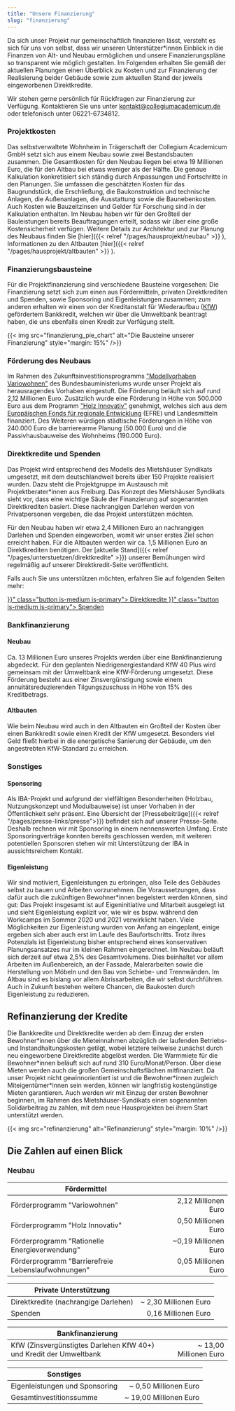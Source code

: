 ```yaml
---
title: "Unsere Finanzierung"
slug: "finanzierung"
---
```


Da sich unser Projekt nur gemeinschaftlich finanzieren lässt, versteht
es sich für uns von selbst, dass wir unseren Unterstützer\*innen
Einblick in die Finanzen von Alt- und Neubau ermöglichen und unsere Finanzierungspläne so
transparent wie möglich gestalten. Im Folgenden erhalten Sie gemäß der aktuellen Planungen einen
Überblick zu Kosten und zur Finanzierung der
Realisierung beider Gebäude sowie zum aktuellen Stand der jeweils 
eingeworbenen Direktkredite.

Wir stehen gerne persönlich für Rückfragen zur Finanzierung zur
Verfügung. Kontaktieren Sie uns unter
[kontakt@collegiumacademicum.de](mailto:kontakt@collegiumacademicum.de)
oder telefonisch unter 06221-6734812.

### Projektkosten

Das selbstverwaltete Wohnheim in Trägerschaft der Collegium Academicum GmbH
setzt sich aus einem Neubau sowie zwei Bestandsbauten zusammen. Die Gesamtkosten
für den Neubau liegen bei etwa 19 Millionen Euro, die für den Altbau bei etwas weniger als der Hälfte. 
Die genaue Kalkulation konkretisiert sich ständig durch Anpassungen und Fortschritte in den Planungen.
Sie umfassen die geschätzten Kosten für das Baugrundstück, die Erschließung, die
Baukonstruktion und technische Anlagen, die Außenanlagen, die Ausstattung sowie
die Baunebenkosten. Auch Kosten wie Bauzeitzinsen und Gelder für
Forschung sind in der Kalkulation enthalten.
Im Neubau haben wir für den Großteil der Bauleistungen bereits
Beauftragungen erteilt, sodass wir über eine große Kostensicherheit
verfügen. Weitere Details zur Architektur und zur Planung des Neubaus finden Sie
[hier]({{< relref "/pages/hausprojekt/neubau"  >}} ), Informationen zu den Altbauten [hier]({{< relref "/pages/hausprojekt/altbauten"  >}} ).

### Finanzierungsbausteine

Für die Projektfinanzierung sind verschiedene Bausteine vorgesehen: Die
Finanzierung setzt sich zum einen aus Fördermitteln, privaten
Direktkrediten und Spenden, sowie Sponsoring und Eigenleistungen zusammen; zum anderen erhalten
wir einen von der Kreditanstalt für Wiederaufbau ([KfW](https://de.wikipedia.org/wiki/KfW))
gefördertem Bankkredit, welchen wir über die Umweltbank beantragt haben, die uns
ebenfalls einen Kredit zur Verfügung stellt.

{{< img src="finanzierung_pie_chart" alt="Die Bausteine unserer Finanzierung" style="margin: 15%" />}}

### Förderung des Neubaus

Im Rahmen des Zukunftsinvestitionsprogramms ["Modellvorhaben
Variowohnen"](https://www.zukunftbau.de/programm/variowohnungen)
des Bundesbauministeriums wurde unser Projekt als herausragendes Vorhaben
eingestuft. Die Förderung beläuft sich auf rund 2,12 Millionen Euro. Zusätzlich
wurde eine Förderung in Höhe von 500.000 Euro aus dem Programm ["Holz
Innovativ"](https://efre-bw.de/foerderaufruf/aufruf-zum-foerderprogramm-holz-innovativ/)
genehmigt, welches sich aus dem [Europäischen Fonds für regionale
Entwicklung](https://ec.europa.eu/regional_policy/de/funding/erdf/) (EFRE) und
Landesmitteln finanziert. Des Weiteren würdigen städtische Förderungen in Höhe
von 240.000 Euro die barrierearme Planung (50.000 Euro) und die
Passivhausbauweise des Wohnheims (190.000 Euro).

### Direktkredite und Spenden

Das Projekt wird entsprechend des Modells des Mietshäuser Syndikats
umgesetzt, mit dem deutschlandweit bereits über 150 Projekte
realisiert wurden. Dazu steht die Projektgruppe im Austausch mit
Projektberater\*innen aus Freiburg. Das Konzept des Mietshäuser
Syndikats sieht vor, dass eine wichtige Säule der Finanzierung auf
sogenannten Direktkrediten basiert. Diese nachrangigen Darlehen werden
von Privatpersonen vergeben, die das Projekt unterstützen möchten.

Für den Neubau haben wir etwa 2,4 Millionen Euro
an nachrangigen Darlehen und Spenden eingeworben, womit wir unser erstes Ziel schon erreicht haben.
Für die Altbauten werden wir ca. 1,5 Millionen Euro an Direktkrediten benötigen.
Der [aktuelle Stand]({{< relref "/pages/unterstuetzen/direktkredite" >}})
unserer Bemühungen wird regelmäßig auf unserer Direktkredit-Seite veröffentlicht.

Falls auch Sie uns unterstützen möchten, erfahren Sie auf folgenden Seiten mehr:

<div class="buttons is-centered">
    <a href="{{< relref "/pages/unterstuetzen/direktkredite" >}}" class="button is-medium is-primary">
        <span class="icon">
            <i class="icon-heart"></i>
        </span>
        <span>Direktkredite</span>
    </a>
    <a href="{{< relref "/pages/unterstuetzen/spenden" >}}" class="button is-medium is-primary">
        <span class="icon">
            <i class="icon-heart"></i>
        </span>
        <span>Spenden</span>
    </a>
</div>

### Bankfinanzierung

#### Neubau

Ca. 13 Millionen Euro unseres Projekts werden über eine Bankfinanzierung abgedeckt. Für
den geplanten Niedrigenergiestandard KfW 40 Plus wird gemeinsam mit der
Umweltbank eine KfW-Förderung umgesetzt. Diese Förderung besteht aus einer
Zinsvergünstigung sowie einem annuitätsreduzierenden Tilgungszuschuss in Höhe
von 15% des Kreditbetrags.

#### Altbauten

Wie beim Neubau wird auch in den Altbauten ein Großteil der Kosten über einen Bankkredit sowie einen Kredit der KfW umgesetzt.
Besonders viel Geld fließt hierbei in die energetische Sanierung der Gebäude, um den angestrebten KfW-Standard zu erreichen.


### Sonstiges


#### Sponsoring

Als IBA-Projekt und aufgrund der vielfältigen Besonderheiten (Holzbau,
Nutzungskonzept und Modulbauweise) ist unser Vorhaben in der
Öffentlichkeit sehr präsent. Eine Übersicht der [Pressebeiträge]({{< relref "/pages/presse-links/presse">}}) befindet sich auf unserer Presse-Seite. Deshalb rechnen wir mit Sponsoring in einem nennenswerten Umfang. Erste Sponsoringverträge konnten bereits geschlossen werden, mit weiteren potentiellen Sponsoren stehen wir mit Unterstützung der IBA in aussichtsreichem Kontakt.

#### Eigenleistung

Wir sind motiviert, Eigenleistungen zu erbringen, also Teile des Gebäudes selbst
zu bauen und Arbeiten vorzunehmen. Die Voraussetzungen, dass dafür auch die zukünftigen Bewohner\*innen
begeistert werden können, sind gut: Das Projekt insgesamt ist auf Eigeninitiative
und Mitarbeit ausgelegt ist und sieht Eigenleistung explizit vor, wie wir es bspw.
während den Workcamps im Sommer 2020 und 2021 verwirklicht haben. 
Viele Möglichkeiten zur Eigenleistung 
wurden von Anfang an eingeplant, einige ergeben sich aber auch erst im Laufe des Baufortschritts.
Trotz ihres Potenzials ist Eigenleistung bisher entsprechend eines
konservativen Planungsansatzes nur im kleinen Rahmen eingerechnet.
Im Neubau beläuft sich derzeit auf etwa 2,5% des Gesamtvolumens. Dies beinhaltet
vor allem Arbeiten im Außenbereich, an der Fassade, Malerarbeiten sowie die Herstellung von Möbeln
und den Bau von Schiebe- und Trennwänden. Im Altbau sind es bislang vor allem Abrissarbeiten, die wir selbst durchführen.
Auch in Zukunft bestehen weitere Chancen, die Baukosten durch Eigenleistung zu reduzieren.

## Refinanzierung der Kredite

Die Bankkredite und Direktkredite werden ab dem Einzug der ersten
Bewohner\*innen über die Mieteinnahmen abzüglich der laufenden
Betriebs- und Instandhaltungskosten getilgt, wobei letztere teilweise zunächst durch neu eingeworbene
Direktkredite abgelöst werden. Die Warmmiete für die
Bewohner\*innen beläuft sich auf rund 310 Euro/Monat/Person. Über diese Mieten werden
auch die großen Gemeinschaftsflächen mitfinanziert. Da unser Projekt nicht
gewinnorientiert ist und die Bewohner\*innen zugleich Miteigentümer\*innen
sein werden, können wir langfristig kostengünstige Mieten garantieren. Auch werden wir mit Einzug
der ersten Bewohner beginnen, im Rahmen des Mietshäuser-Syndikats einen sogenannten Solidarbeitrag zu zahlen,
mit dem neue Hausprojekten bei ihrem Start unterstützt werden.

{{< img src="refinanzierung" alt="Refinanzierung" style="margin: 10%" />}}

## Die Zahlen auf einen Blick

### Neubau

Fördermittel | |
--- | ---:
Förderprogramm "Variowohnen" | 2,12 Millionen Euro
Förderprogramm "Holz Innovativ" | 0,50 Millionen Euro
Förderprogramm "Rationelle Energieverwendung" | ~0,19 Millionen Euro
Förderprogramm "Barrierefreie Lebenslaufwohnungen" | 0,05 Millionen Euro

Private Unterstützung | |
--- | ---:
Direktkredite (nachrangige Darlehen) | ~ 2,30 Millionen Euro
Spenden | 0,16 Millionen Euro

Bankfinanzierung | |
--- | ---:
KfW (Zinsvergünstigtes Darlehen KfW 40+) und Kredit der Umweltbank | ~ 13,00 Millionen Euro

Sonstiges | |
--- | ---:
Eigenleistungen und Sponsoring| ~ 0,50 Millionen Euro
Gesamtinvestitionssumme | ~ 19,00 Millionen Euro
